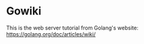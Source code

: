# Gowiki

This is the web server tutorial from Golang's website: https://golang.org/doc/articles/wiki/
